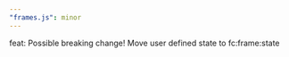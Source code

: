 ```yaml
---
"frames.js": minor
---
```


feat: Possible breaking change! Move user defined state to fc:frame:state
